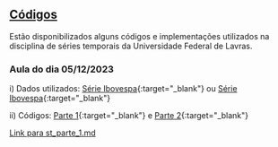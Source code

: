 ## [Códigos](#)

Estão disponibilizados alguns códigos e implementações utilizados na disciplina de séries temporais da Universidade Federal de Lavras.

### Aula do dia 05/12/2023

i) Dados utilizados: 
[Série Ibovespa](https://raw.githubusercontent.com/Luizpala/series_temporais/main/dados/%5EBVSP.csv){:target="_blank"} ou [Série Ibovespa](https://downgit.github.io/#/home?url=https://github.com/Luizpala/series_temporais/blob/main/dados/^BVSP.csv){:target="_blank"} 

ii) Códigos: 
[Parte 1](https://raw.githubusercontent.com/Luizpala/series_temporais/main/volatilidade/aula_st_1.R){:target="_blank"} e [Parte 2](https://raw.githubusercontent.com/Luizpala/series_temporais/main/volatilidade/aula_st_2.R){:target="_blank"}

<a href="https://github.com/Luizpala/series_temporais/blob/main/volatilidade/st_parte_1.md" target="_blank">Link para st_parte_1.md</a>
